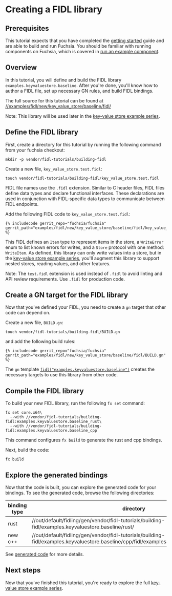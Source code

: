 # Creating a FIDL library

## Prerequisites

This tutorial expects that you have completed the [getting
started][getting-started] guide and are able to build and run Fuchsia.  You
should be familiar with running components on Fuchsia, which is covered in [run
an example component][run-examples].

## Overview

In this tutorial, you will define and build the FIDL library
`examples.keyvaluestore.baseline`. After you're done, you'll know how to author
a FIDL file, set up necessary GN rules, and build FIDL bindings.

The full source for this tutorial can be found at
[//examples/fidl/new/key_value_store/baseline/fidl/][baseline]

Note: This library will be used later in the [key-value store example series].

## Define the FIDL library

First, create a directory for this tutorial by running the following command
from your fuchsia checkout:

```
mkdir -p vendor/fidl-tutorials/building-fidl
```

Create a new file, `key_value_store.test.fidl`:

```
touch vendor/fidl-tutorials/building-fidl/key_value_store.test.fidl
```

FIDL file names use the `.fidl` extension. Similar to C header files, FIDL files
define data types and declare functional interfaces. These declarations are used in
conjunction with FIDL-specific data types to communicate between FIDL endpoints.

Add the following FIDL code to `key_value_store.test.fidl`:

```fidl
{% includecode gerrit_repo="fuchsia/fuchsia" gerrit_path="examples/fidl/new/key_value_store/baseline/fidl/key_value_store.test.fidl" %}
```

This FIDL defines an `Item` type to represent items in the store, a `WriteError`
enum to list known errors for writes, and a `Store` protocol with one method:
`WriteItem`. As defined, this library can only write values into a store, but in
the [key-value store example series], you'll augment this library to support
nested stores, reading values, and other features.

Note: The `test.fidl` extension is used instead of `.fidl` to avoid linting and
API review requirements. Use `.fidl` for production code.

## Create a GN target for the FIDL library

Now that you've defined your FIDL, you need to create a `gn` target that other
code can depend on.

Create a new file, `BUILD.gn`:

```
touch vendor/fidl-tutorials/building-fidl/BUILD.gn
```

and add the following build rules:

```gn
{% includecode gerrit_repo="fuchsia/fuchsia" gerrit_path="examples/fidl/new/key_value_store/baseline/fidl/BUILD.gn" %}
```

The `gn` template [`fidl("examples.keyvaluestore.baseline")`][fidl-template]
creates the necessary targets to use this library from other code.

## Compile the FIDL library

To build your new FIDL library, run the following `fx set` command:

```
fx set core.x64\
  --with //vendor/fidl-tutorials/building-fidl:examples.keyvaluestore.baseline_rust\
  --with //vendor/fidl-tutorials/building-fidl:examples.keyvaluestore.baseline_cpp
```

This command configures `fx build` to generate the rust and cpp bindings.

Next, build the code:

```
fx build
```

## Explore the generated bindings

Now that the code is built, you can explore the generated code for your
bindings. To see the generated code, browse the following directories:

| binding type | directory                                                                                                                                   |
|--------------|---------------------------------------------------------------------------------------------------------------------------------------------|
| rust         | //out/default/fidling/gen/vendor/fidl-tutorials/building-fidl/examples.keyvaluestore.baseline/rust/                                         |
| new c++      | //out/default/fidling/gen/vendor/fidl-tutorials/building-fidl/examples.keyvaluestore.baseline/cpp/fidl/examples.keyvaluestore.baseline/cpp/ |

See [generated code] for more details.


## Next steps

Now that you've finished this tutorial, you're ready to explore the full
[key-value store example series].

<!-- xrefs -->
[fidl-template]: /build/fidl/fidl.gni
[getting-started]: /get-started/README.md
[run-examples]: /development/run/run-examples.md
[example series]: /development/languages/fidl/examples.md
[key-value store example series]: /development/languages/fidl/examples/key_value_store/README.md
[baseline]: https://cs.opensource.google/fuchsia/fuchsia/+/main:examples/fidl/new/key_value_store/baseline/fidl/
[generated code]: /development/languages/fidl/guides/generated-code.md
